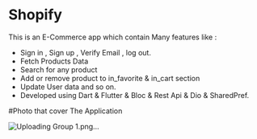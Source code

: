 # Shopify

This is an E-Commerce app which contain Many features like :

- Sign in , Sign up , Verify Email , log out.
- Fetch Products Data
- Search for any product
- Add or remove product to in_favorite & in_cart section
- Update User data and so on.
- Developed using Dart & Flutter & Bloc  & Rest Api & Dio & SharedPref.

#Photo that cover The Application

![Uploading Group 1.png…]()
